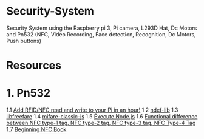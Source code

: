 # Security-System
Security System using the Raspberry pi 3, Pi camera, L293D Hat, Dc Motors and Pn532 (NFC, Video Recording, Face detection, Recognition, Dc Motors, Push buttons)

# Resources

# 1. Pn532

1.1 [Add RFID/NFC read and write to your Pi in an hour!](https://learn.adafruit.com/adafruit-nfc-rfid-on-raspberry-pi/building-libnfc)
1.2 [ndef-lib](https://www.npmjs.com/package/ndef-lib)
1.3 [libfreefare](https://github.com/nfc-tools/libfreefare)
1.4 [mifare-classic-js](https://github.com/don/mifare-classic-js)
1.5 [Execute Node.js](http://sweetme.at/2014/02/17/a-simple-approach-to-execute-a-node.js-script-from-python/)
1.6 [Functional difference between NFC type-1 tag, NFC type-2 tag, NFC type-3 tag, NFC Type-4 Tag](http://www.rfwireless-world.com/Tutorials/NFC-Type1-Tag-vs-NFC-Type2-Tag-vs-NFC-Type3-Tag-NFC-Type4-Tag-Types.html)
1.7 [Beginning NFC Book](https://www.safaribooksonline.com/library/view/beginning-nfc/9781449324094/)


